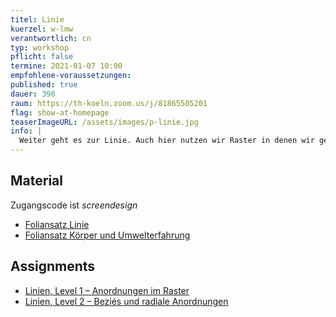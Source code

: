 ```yaml
---
titel: Linie
kuerzel: w-lmw
verantwortlich: cn
typ: workshop
pflicht: false
termine: 2021-01-07 10:00
empfohlene-voraussetzungen:
published: true
dauer: 390
raum: https://th-koeln.zoom.us/j/81865505201
flag: show-at-homepage
teaserImageURL: /assets/images/p-linie.jpg
info: |
  Weiter geht es zur Linie. Auch hier nutzen wir Raster in denen wir gerade Linien zunächst horizontal und vertikal anordnen. Danach experimentieren wir mit Lage und Farbe der Linien. Schlussendlich befassen wir uns mit Kurven und Schwingungsfiguren.
---
```


## Material
Zugangscode ist *screendesign*
- [Foliansatz Linie](https://th-koeln.github.io/mi-bachelor-screendesign/download/workshops/punkt-linie/040-Linie.pdf)
- [Foliansatz Körper und Umwelterfahrung](https://th-koeln.github.io/mi-bachelor-screendesign/download/inputs/woche-3/020-koerper-und-umwelterfahrung.pdf)

## Assignments
- [Linien, Level 1 – Anordnungen im Raster](/generative-gestaltung/assignments/03-linien-01/)
- [Linien, Level 2 – Beziés und radiale Anordnungen](/generative-gestaltung/assignments/03-linien-02/)
